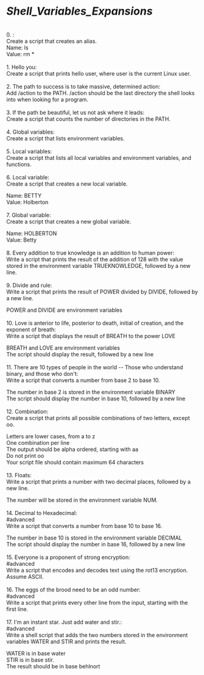 # ***Shell_Variables_Expansions***
<br>
0. <o>:<br>
Create a script that creates an alias.<br>
Name: ls<br>
Value: rm *<br>
<br>
1. Hello you:<br>
Create a script that prints hello user, where user is the current Linux user.<br>
<br>
2. The path to success is to take massive, determined action:<br>
Add /action to the PATH. /action should be the last directory the shell looks into when looking for a program.<br>
<br>
3. If the path be beautiful, let us not ask where it leads:<br>
Create a script that counts the number of directories in the PATH.<br>
<br>
4. Global variables:<br>
Create a script that lists environment variables.<br>
<br>
5. Local variables:<br>
Create a script that lists all local variables and environment variables, and functions.<br>
<br>
6. Local variable:<br>
Create a script that creates a new local variable.<br>

Name: BETTY<br>
Value: Holberton<br>
<br>
7. Global variable:<br>
Create a script that creates a new global variable.<br>

Name: HOLBERTON<br>
Value: Betty<br>
<br>
8. Every addition to true knowledge is an addition to human power:<br>
Write a script that prints the result of the addition of 128 with the value stored in the environment variable TRUEKNOWLEDGE, followed by a new line.<br>
<br>
9. Divide and rule:<br>
Write a script that prints the result of POWER divided by DIVIDE, followed by a new line.<br>

POWER and DIVIDE are environment variables<br>
<br>
10. Love is anterior to life, posterior to death, initial of creation, and the exponent of breath:<br>
Write a script that displays the result of BREATH to the power LOVE<br>

BREATH and LOVE are environment variables<br>
The script should display the result, followed by a new line<br>
<br>
11. There are 10 types of people in the world -- Those who understand binary, and those who don't:<br>
Write a script that converts a number from base 2 to base 10.<br>

The number in base 2 is stored in the environment variable BINARY<br>
The script should display the number in base 10, followed by a new line<br>
<br>
12. Combination:<br>
Create a script that prints all possible combinations of two letters, except oo.<br>

Letters are lower cases, from a to z<br>
One combination per line<br>
The output should be alpha ordered, starting with aa<br>
Do not print oo<br>
Your script file should contain maximum 64 characters<br>
<br>
13. Floats:<br>
Write a script that prints a number with two decimal places, followed by a new line.<br>

The number will be stored in the environment variable NUM.<br>
<br>
14. Decimal to Hexadecimal:<br>
#advanced<br>
Write a script that converts a number from base 10 to base 16.<br>

The number in base 10 is stored in the environment variable DECIMAL<br>
The script should display the number in base 16, followed by a new line<br>
<br>
15. Everyone is a proponent of strong encryption:<br>
#advanced<br>
Write a script that encodes and decodes text using the rot13 encryption. Assume ASCII.<br>
<br>
16. The eggs of the brood need to be an odd number:<br>
#advanced<br>
Write a script that prints every other line from the input, starting with the first line.<br>
<br>
17. I'm an instant star. Just add water and stir.:<br>
#advanced<br>
Write a shell script that adds the two numbers stored in the environment variables WATER and STIR and prints the result.<br>

WATER is in base water<br>
STIR is in base stir.<br>
The result should be in base behlnort<br>